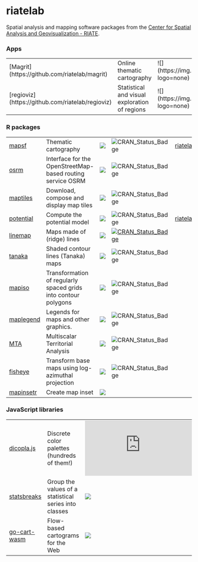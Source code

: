 # riatelab

Spatial analysis and mapping software packages from the [Center for Spatial Analysis and Geovisualization - RIATE](https://riate.cnrs.fr/).

### Apps


<table>
  <tr>
    <td>[Magrit](https://github.com/riatelab/magrit)</td>
    <td>Online thematic cartography</td>
    <td>![](https://img.shields.io/github/stars/riatelab/magrit?logo=none)</td>
    <td>[magrit.cnrs.fr](https://magrit.cnrs.fr)</td>
  </tr>
  <tr>
    <td>[regioviz](https://github.com/riatelab/regioviz)</td>
    <td>Statistical and visual exploration of regions</td>
    <td>![](https://img.shields.io/github/stars/riatelab/regioviz?logo=none)</td>
    <td>[riatelab.github.io/regioviz](https://riatelab.github.io/regioviz/)</td>
  </tr>
</table>




### R packages

|                                                    |                                                                |                                                                       |                                                                                                                      |                                                                       |
|-------------|--------------|--------------|------------------|--------------|
| [mapsf](https://github.com/riatelab/mapsf)         | Thematic cartography                                           | ![](https://img.shields.io/github/stars/riatelab/mapsf?logo=none)     | ![CRAN_Status_Badge](https://www.r-pkg.org/badges/version-ago/mapsf)                                                 | [riatelab.github.io/mapsf](https://riatelab.github.io/mapsf)          |
| [osrm](https://github.com/riatelab/osrm)           | Interface for the OpenStreetMap-based routing service OSRM     | ![](https://img.shields.io/github/stars/riatelab/osrm?logo=none)      | ![CRAN_Status_Badge](https://www.r-pkg.org/badges/version-ago/osrm)                                                  |                                                                       |
| [maptiles](https://github.com/riatelab/maptiles)   | Download, compose and display map tiles                        | ![](https://img.shields.io/github/stars/riatelab/maptiles?logo=none)  | ![CRAN_Status_Badge](https://www.r-pkg.org/badges/version-ago/maptiles)                                              |                                                                       |
| [potential](https://github.com/riatelab/potential) | Compute the potential model                                    | ![](https://img.shields.io/github/stars/riatelab/potential?logo=none) | ![CRAN_Status_Badge](https://www.r-pkg.org/badges/version-ago/potential)                                             | [riatelab.github.io/potential](https://riatelab.github.io/potential/) |
| [linemap](https://github.com/riatelab/linemap)     | Maps made of (ridge) lines                                     | ![](https://img.shields.io/github/stars/riatelab/linemap?logo=none)   | [![CRAN_Status_Badge](https://www.r-pkg.org/badges/version-ago/linemap)](https://cran.r-project.org/package=linemap) |                                                                       |
| [tanaka](https://github.com/riatelab/tanaka)       | Shaded contour lines (Tanaka) maps                             | ![](https://img.shields.io/github/stars/riatelab/tanaka?logo=none)    | ![CRAN_Status_Badge](https://www.r-pkg.org/badges/version-ago/tanaka)                                                |                                                                       |
| [mapiso](https://github.com/riatelab/mapiso)       | Transformation of regularly spaced grids into contour polygons | ![](https://img.shields.io/github/stars/riatelab/mapiso?logo=none)    | ![CRAN_Status_Badge](https://www.r-pkg.org/badges/version-ago/mapiso)                                                |                                                                       |
| [maplegend](https://github.com/riatelab/maplegend) | Legends for maps and other graphics.                           | ![](https://img.shields.io/github/stars/riatelab/maplegend?logo=none) | ![CRAN_Status_Badge](https://www.r-pkg.org/badges/version-ago/maplegend)                                             |                                                                       |
| [MTA](https://github.com/riatelab/MTA)             | Multiscalar Territorial Analysis                               | ![](https://img.shields.io/github/stars/riatelab/MTA?logo=none)       | ![CRAN_Status_Badge](https://www.r-pkg.org/badges/version-ago/MTA)                                                   |                                                                       |
| [fisheye](https://github.com/riatelab/fisheye)     | Transform base maps using log-azimuthal projection             | ![](https://img.shields.io/github/stars/riatelab/fisheye?logo=none)   | ![CRAN_Status_Badge](https://www.r-pkg.org/badges/version-ago/fisheye)                                               |                                                                       |
| [mapinsetr](https://github.com/riatelab/mapinsetr) | Create map inset                                               | ![](https://img.shields.io/github/stars/riatelab/mapinsetr?logo=none) |                                                                                                                      |                                                                       |

### JavaScript libraries

|                                                          |                                                       |                                                                          |                                                                                                               |
|---------------|---------------|-----------------|------------------------|
| [dicopla.js](https://github.com/riatelab/dicopal.js)     | Discrete color palettes (hundreds of them!)           | ![](https://img.shields.io/github/stars/riatelab/dicopal.js?logo=none)   | [npmjs.com/package/dicopal](https://www.npmjs.com/package/dicopal)                                            |
| [statsbreaks](https://github.com/riatelab/statsbreaks)   | Group the values of a statistical series into classes | ![](https://img.shields.io/github/stars/riatelab/statsbreaks?logo=none)  | [observablehq.com/\@neocartocnrs/hello-statsbreaks](https://observablehq.com/@neocartocnrs/hello-statsbreaks) |
| [go-cart-wasm](https://github.com/riatelab/go-cart-wasm) | Flow-based cartograms for the Web                     | ![](https://img.shields.io/github/stars/riatelab/go-cart-wasm?logo=none) | [npmjs.com/package/go-cart-wasm](https://www.npmjs.com/package/go-cart-wasm)                                  |

### 
